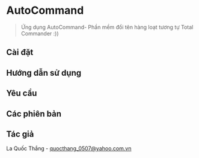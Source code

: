 # AutoCommand
> Ứng dụng AutoCommand- Phần mềm đổi tên hàng loạt tương tự Total Commander :))

## Cài đặt

## Hướng dẫn sử dụng

## Yêu cầu

## Các phiên bản

## Tác giả

La Quốc Thắng - quocthang_0507@yahoo.com.vn